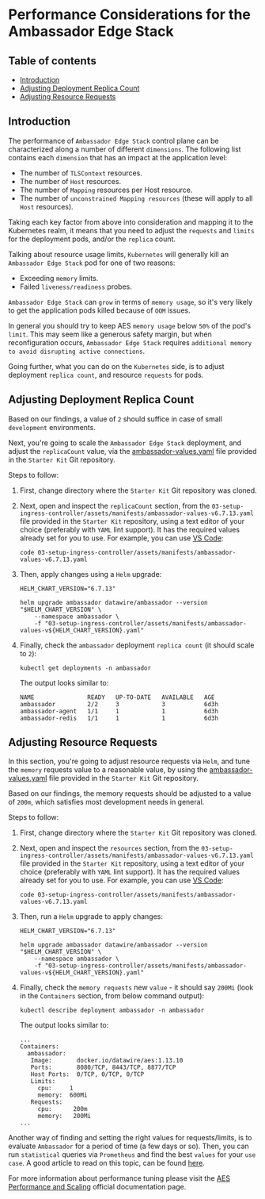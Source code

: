 # Performance Considerations for the Ambassador Edge Stack

## Table of contents

- [Introduction](#introduction)
- [Adjusting Deployment Replica Count](#adjusting-deployment-replica-count)
- [Adjusting Resource Requests](#adjusting-resource-requests)

## Introduction

The performance of `Ambassador Edge Stack` control plane can be characterized along a number of different `dimensions`. The following list contains each `dimension` that has an impact at the application level:

- The number of `TLSContext` resources.
- The number of `Host` resources.
- The number of `Mapping` resources per Host resource.
- The number of `unconstrained Mapping resources` (these will apply to all `Host` resources).

Taking each key factor from above into consideration and mapping it to the Kubernetes realm, it means that you need to adjust the `requests` and `limits` for the deployment pods, and/or the `replica` count.

Talking about resource usage limits, `Kubernetes` will generally kill an `Ambassador Edge Stack` pod for one of two reasons:

- Exceeding `memory` limits.
- Failed `liveness/readiness` probes.

`Ambassador Edge Stack` can `grow` in terms of `memory usage`, so it's very likely to get the application pods killed because of `OOM` issues.

In general you should try to keep AES `memory usage` below `50%` of the pod's `limit`. This may seem like a generous safety margin, but when reconfiguration occurs, `Ambassador Edge Stack` requires `additional memory to avoid disrupting active connections`.

Going further, what you can do on the `Kubernetes` side, is to adjust deployment `replica count`, and resource `requests` for pods.

## Adjusting Deployment Replica Count

Based on our findings, a value of `2` should suffice in case of small `development` environments.

Next, you're going to scale the `Ambassador Edge Stack` deployment, and adjust the `replicaCount` value, via the [ambassador-values.yaml](../assets/manifests/ambassador-values-v6.7.13.yaml) file provided in the `Starter Kit` Git repository.

Steps to follow:

1. First, change directory where the `Starter Kit` Git repository was cloned.
2. Next, open and inspect the `replicaCount` section, from the `03-setup-ingress-controller/assets/manifests/ambassador-values-v6.7.13.yaml` file provided in the `Starter Kit` repository, using a text editor of your choice (preferably with `YAML` lint support). It has the required values already set for you to use. For example, you can use [VS Code](https://code.visualstudio.com):

   ```shell
   code 03-setup-ingress-controller/assets/manifests/ambassador-values-v6.7.13.yaml
   ```

3. Then, apply changes using a `Helm` upgrade:

    ```shell
    HELM_CHART_VERSION="6.7.13"

    helm upgrade ambassador datawire/ambassador --version "$HELM_CHART_VERSION" \
        --namespace ambassador \
        -f "03-setup-ingress-controller/assets/manifests/ambassador-values-v${HELM_CHART_VERSION}.yaml"
    ```

4. Finally, check the `ambassador` deployment `replica count` (it should scale to `2`):

    ```shell
    kubectl get deployments -n ambassador
    ```

    The output looks similar to:

    ```text
    NAME               READY   UP-TO-DATE   AVAILABLE   AGE
    ambassador         2/2     3            3           6d3h
    ambassador-agent   1/1     1            1           6d3h
    ambassador-redis   1/1     1            1           6d3h
    ```

## Adjusting Resource Requests

In this section, you're going to adjust resource requests via `Helm`, and tune the `memory` requests value to a reasonable value, by using the [ambassador-values.yaml](../assets/manifests/ambassador-values-v6.7.13.yaml) file provided in the `Starter Kit` Git repository.

Based on our findings, the memory requests should be adjusted to a value of `200m`, which satisfies most development needs in general.

Steps to follow:

1. First, change directory where the `Starter Kit` Git repository was cloned.
2. Next, open and inspect the `resources` section, from the `03-setup-ingress-controller/assets/manifests/ambassador-values-v6.7.13.yaml` file provided in the `Starter Kit` repository, using a text editor of your choice (preferably with `YAML` lint support). It has the required values already set for you to use. For example, you can use [VS Code](https://code.visualstudio.com):

   ```shell
   code 03-setup-ingress-controller/assets/manifests/ambassador-values-v6.7.13.yaml
   ```

3. Then, run a `Helm` upgrade to apply changes:

    ```shell
    HELM_CHART_VERSION="6.7.13"

    helm upgrade ambassador datawire/ambassador --version "$HELM_CHART_VERSION" \
        --namespace ambassador \
        -f "03-setup-ingress-controller/assets/manifests/ambassador-values-v${HELM_CHART_VERSION}.yaml"
    ```

4. Finally, check the `memory requests` new `value` - it should say `200Mi` (look in the `Containers` section, from below command output):

    ```shell
    kubectl describe deployment ambassador -n ambassador
    ```

    The output looks similar to:

    ```text
    ...
    Containers:
      ambassador:
       Image:       docker.io/datawire/aes:1.13.10
       Ports:       8080/TCP, 8443/TCP, 8877/TCP
       Host Ports:  0/TCP, 0/TCP, 0/TCP
       Limits:
         cpu:     1
         memory:  600Mi
       Requests:
         cpu:      200m
         memory:   200Mi
    ...
    ```

Another way of finding and setting the right values for requests/limits, is to evaluate `Ambassador` for a period of time (a few days or so). Then, you can run `statistical` queries via `Prometheus` and find the best `values` for your `use case`. A good article to read on this topic, can be found [here](https://blog.kubecost.com/blog/requests-and-limits).

For more information about performance tuning please visit the [AES Performance and Scaling](https://www.getambassador.io/docs/edge-stack/latest/topics/running/scaling) official documentation page.
